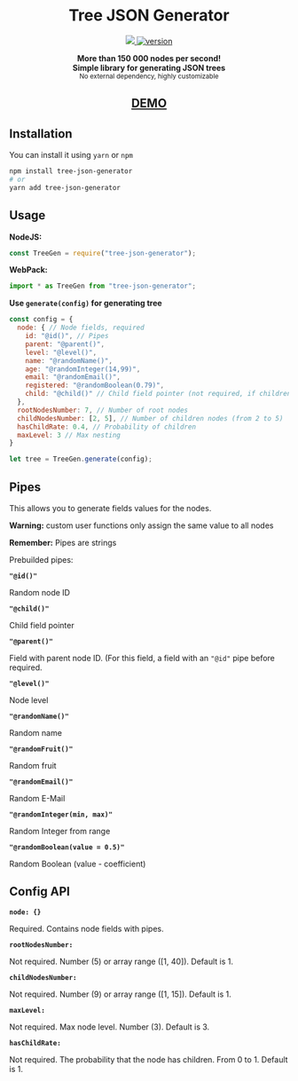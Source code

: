 <h1 align="center">Tree JSON Generator</h1>

<p align="center">
  <a href="https://github.com/kamranahmedse/driver.js/blob/master/license">
    <img src="https://img.shields.io/badge/License-MIT-yellow.svg" />
  </a>
  <a href="https://npmjs.org/package/tree-json-generator">
    <img src="https://badge.fury.io/js/tree-json-generator.svg" alt="version" />
  </a>
</p>

<p align="center">
  <b>More than 150 000 nodes per second!</b></br>
  <b>Simple library for generating JSON trees</b></br>
  <sub>No external dependency, highly customizable <sub>
</p>
  
<h2 align="center">
  <a href="https://kanitelk.github.io/tree-json-generator/">DEMO</a>
</h2>

## Installation

You can install it using `yarn` or `npm`

```bash
npm install tree-json-generator
# or
yarn add tree-json-generator
```

## Usage

<b>NodeJS:</b>

```javascript
const TreeGen = require("tree-json-generator");
```

<b>WebPack:</b>

```javascript
import * as TreeGen from "tree-json-generator";
```

<b>Use `generate(config)` for generating tree</b>

```javascript
const config = {
  node: { // Node fields, required
    id: "@id()", // Pipes
    parent: "@parent()",
    level: "@level()",
    name: "@randomName()", 
    age: "@randomInteger(14,99)",
    email: "@randomEmail()",
    registered: "@randomBoolean(0.79)",
    child: "@child()" // Child field pointer (not required, if children are not needed)
  },
  rootNodesNumber: 7, // Number of root nodes
  childNodesNumber: [2, 5], // Number of children nodes (from 2 to 5)
  hasChildRate: 0.4, // Probability of children
  maxLevel: 3 // Max nesting
}

let tree = TreeGen.generate(config);
```

## Pipes

This allows you to generate fields values for the nodes.

<b>Warning:</b> custom user functions only assign the same value to all nodes

<b>Remember:</b> Pipes are strings

Prebuilded pipes:

<b>`"@id()"`</b> 

Random node ID

<b>`"@child()"`</b> 

Child field pointer

<b>`"@parent()"`</b> 

Field with parent node ID. (For this field, a field with an `"@id"` pipe before required.

<b>`"@level()"`</b> 

Node level

<b>`"@randomName()"`</b> 

Random name

<b>`"@randomFruit()"`</b> 

Random fruit

<b>`"@randomEmail()"`</b> 

Random E-Mail

<b>`"@randomInteger(min, max)"`</b> 

Random Integer from range

<b>`"@randomBoolean(value = 0.5)"`</b> 

Random Boolean (value - coefficient)


## Config API

<b>`node: {}`</b> 

Required. Contains node fields with pipes.

<b>`rootNodesNumber:`</b> 

Not required. Number (5) or array range ([1, 40]). Default is 1.

<b>`childNodesNumber:`</b> 

Not required. Number (9) or array range ([1, 15]). Default is 1.

<b>`maxLevel:`</b> 

Not required. Max node level. Number (3). Default is 3.

<b>`hasChildRate:`</b> 

Not required. The probability that the node has children. From 0 to 1. Default is 1.